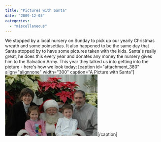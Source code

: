 ```yaml
---
title: "Pictures with Santa"
date: "2009-12-03"
categories: 
  - "miscellaneous"
---
```


We stopped by a local nursery on Sunday to pick up our yearly Christmas wreath and some poinsettias. It also happened to be the same day that Santa stopped by to have some pictures taken with the kids. Santa's really great, he does this every year and donates any money the nursery gives him to the Salvation Army. This year they talked us into getting into the picture - here's how we look today: \[caption id="attachment\_380" align="alignnone" width="300" caption="A Picture with Santa"\]![A Picture with Santa](images/DSC_0906-300x199.jpg "A Picture with Santa")\[/caption\]
